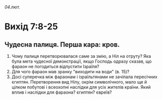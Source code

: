 
_04.лют._

# Вихід 7:8-25

## Чудесна палиця. Перша кара: кров.
1. Чому палиця перетворювалася саме за змію, а Ніл на отруту? Яка була мета чудесної демонстрації, якщо Господь одразу сказав, що фараон не погодиться відпустити Ізраїля?
2. Для чого фараон мав зранку "виходити на води" (в. 15)?
3. Досі суперечка між фараонам і ізраїльтянами не зачіпала пересічних єгиптян. Перетворення вид Нілу, окрім символічного, мало ще й цілком побутові і всеохопні наслідки для усіх жителів країни. Який вплив і наслідки для фараона? єгиптян? євреїв?
